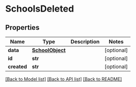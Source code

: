 # SchoolsDeleted

## Properties
Name | Type | Description | Notes
------------ | ------------- | ------------- | -------------
**data** | [**SchoolObject**](SchoolObject.md) |  | [optional] 
**id** | **str** |  | [optional] 
**created** | **str** |  | [optional] 

[[Back to Model list]](../README.md#documentation-for-models) [[Back to API list]](../README.md#documentation-for-api-endpoints) [[Back to README]](../README.md)


